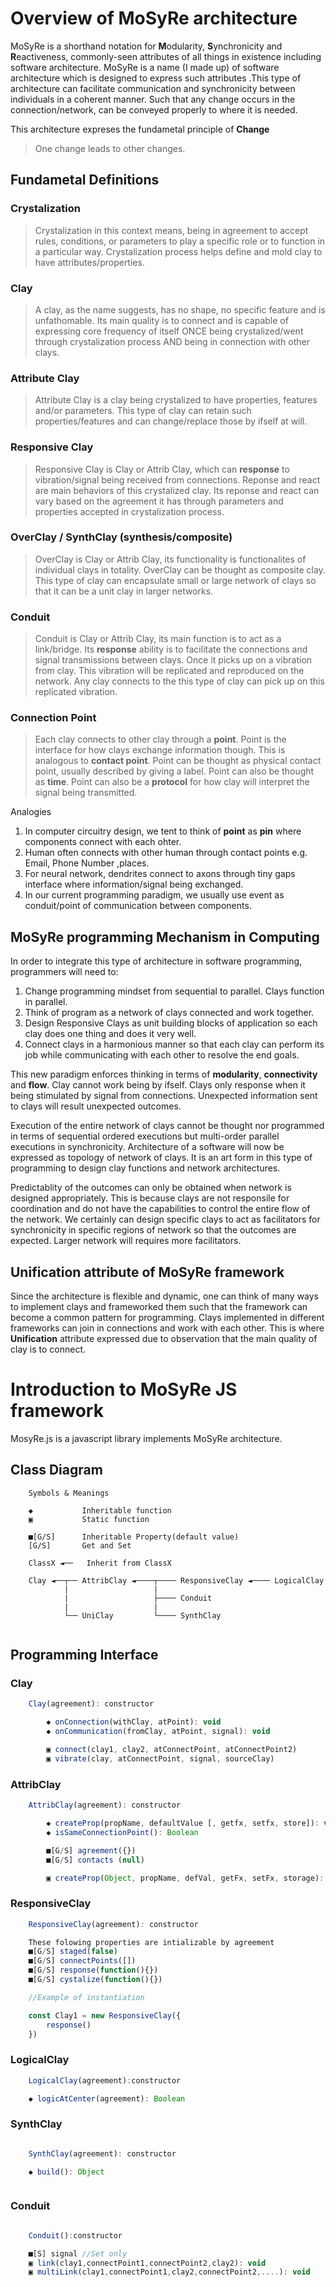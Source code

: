 # Overview of MoSyRe architecture

MoSyRe is a shorthand notation for **M**odularity, **S**ynchronicity and **R**eactiveness, commonly-seen attributes of all things in existence including software architecture. MoSyRe is a name (I made up) of software architecture which is designed to express such attributes .This type of architecture can facilitate communication and synchronicity between individuals in a coherent manner. Such that any change occurs in the connection/network, can be conveyed properly to where it is needed.

This architecture expreses the fundametal principle of **Change**

> One change leads to other changes.

## Fundametal Definitions
### Crystalization

> Crystalization in this context means, being in agreement to accept rules, conditions, or parameters to play a specific role or to function in a particular way. Crystalization process helps define and mold clay to have attributes/properties.  

### Clay

> A clay, as the name suggests, has no shape, no specific feature and is unfathomable. Its main quality is to connect and is capable of expressing core frequency of itself ONCE being crystalized/went through crystalization process AND being in connection with other clays.

### Attribute Clay

> Attribute Clay is a clay being crystalized to have properties, features and/or parameters. This type of clay can retain such properties/features and can change/replace those by ifself at will.

### Responsive Clay

> Responsive Clay is Clay or Attrib Clay, which can **response** to vibration/signal being received from connections. Reponse and react are main behaviors of this crystalized clay. Its reponse and react can vary based on the agreement it has through parameters and properties accepted in crystalization process.

### OverClay / SynthClay (synthesis/composite)

> OverClay is Clay or Attrib Clay, its functionality is functionalites of individual clays in totality. OverClay can be thought as composite clay. This type of clay can encapsulate small or large network of clays so that it can be a unit clay in larger networks.

### Conduit

> Conduit is Clay or Attrib Clay, its main function is to act as a link/bridge. Its **response** ability is to facilitate the connections and signal transmissions between clays. Once it picks up on a vibration from clay. This vibration will be replicated and reproduced on the network. Any clay connects to the this type of clay can pick up on this replicated vibration.

### Connection Point

> Each clay connects to other clay through a **point**. Point is the interface for how clays exchange information though. This is analogous to **contact point**. Point can be thought as physical contact point, usually described by giving a label. Point can also be thought as **time**. Point can also be a **protocol** for how clay will interpret the signal being transmitted. 

Analogies

1. In computer circuitry design, we tent to think of **point** as **pin** where components connect with each ohter.
2. Human often connects with other human through contact points e.g. Email, Phone Number ,places.
3. For neural network, dendrites connect to axons through tiny gaps interface where information/signal being exchanged.
4. In our current programming paradigm, we usually use event as conduit/point of communication between components.

## MoSyRe programming Mechanism in Computing

In order to integrate this type of architecture in software programming, programmers will need to:

1. Change programming mindset from sequential to parallel. Clays function in parallel.
2. Think of program as a network of clays connected and work together.
3. Design Responsive Clays as unit building blocks of application so each clay does one thing and does it very well.
4. Connect clays in a harmonious manner so that each clay can perform its job while communicating with each other to resolve the end goals.

This new paradigm enforces thinking in terms of **modularity**, **connectivity** and **flow**. Clay cannot work being by ifself. Clays only response when it being stimulated by signal from connections. Unexpected information sent to clays will result unexpected outcomes. 

Execution of the entire network of clays cannot be thought nor programmed in terms of sequential ordered executions but multi-order parallel executions in synchronicity. Architecture of a software will now be expressed as topology of network of clays. It is an art form in this type of programming to design clay functions and network architectures.

Predictablity of the outcomes can only be obtained when network is designed appropriately. This is because clays are not responsile for coordination and do not have the capabilities to control the entire flow of the network. We certainly can design specific clays to act as facilitators for synchronicity in specific regions of network so that the outcomes are expected. Larger network will requires more facilitators.

## Unification attribute of MoSyRe framework

Since the architecture is flexible and dynamic, one can think of many ways to implement clays and frameworked them such that the framework can become a common pattern for programming. Clays implemented in different frameworks can join in connections and work with each other. This is where **Unification** attribute expressed due to observation that the main quality of clay is to connect. 

# Introduction to MoSyRe JS framework

MosyRe.js is a javascript library implements MoSyRe architecture.


## Class Diagram

```
    Symbols & Meanings

    ◆           Inheritable function 
    ▣           Static function
    
    ■[G/S]      Inheritable Property(default value)  
    [G/S]       Get and Set 

    ClassX ◄──   Inherit from ClassX    
```



```
    Clay ◄──┬── AttribClay ◄────┬──── ResponsiveClay ◄──── LogicalClay
            |                   |
            |                   ├──── Conduit
            |                   |
            └── UniClay         └──── SynthClay
             
```

## Programming Interface
### Clay
```javascript
    Clay(agreement): constructor

        ◆ onConnection(withClay, atPoint): void
        ◆ onCommunication(fromClay, atPoint, signal): void

        ▣ connect(clay1, clay2, atConnectPoint, atConnectPoint2)
        ▣ vibrate(clay, atConnectPoint, signal, sourceClay)
```
### AttribClay

``` javascript
    AttribClay(agreement): constructor

        ◆ createProp(propName, defaultValue [, getfx, setfx, store]): void
        ◆ isSameConnectionPoint(): Boolean

        ■[G/S] agreement({})
        ■[G/S] contacts (null)

        ▣ createProp(Object, propName, defVal, getFx, setFx, storage): void
```

### ResponsiveClay

```javascript
    ResponsiveClay(agreement): constructor

    These folowing properties are intializable by agreement
    ■[G/S] staged(false)
    ■[G/S] connectPoints([]) 
    ■[G/S] response(function(){})
    ■[G/S] cystalize(function(){})

    //Example of instantiation

    const Clay1 = new ResponsiveClay({
        response()
    })

```

### LogicalClay

``` javascript
    LogicalClay(agreement):constructor

    ◆ logicAtCenter(agreement): Boolean    

```

### SynthClay

``` javascript

    SynthClay(agreement): constructor

    ◆ build(): Object



```

### Conduit

``` javascript

    Conduit():constructor

    ■[S] signal //Set only
    ▣ link(clay1,connectPoint1,connectPoint2,clay2): void
    ▣ multiLink(clay1,connectPoint1,clay2,connectPoint2,....): void
```